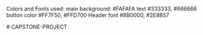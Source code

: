Colors and Fonts used: 
main background: #FAFAFA
text #333333, #666666
button color #FF7F50, #FFD700
Header font #8B0000, #2E8B57


#   C A P S T O N E - P R O J E C T  
 